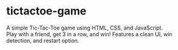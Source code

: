 # tictactoe-game
A simple Tic-Tac-Toe game using HTML, CSS, and JavaScript.<br> Play with a friend, get 3 in a row, and win! Features a clean UI, win detection, and restart option.
